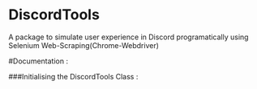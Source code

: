 # DiscordTools
A package to simulate user experience in Discord programatically using Selenium Web-Scraping(Chrome-Webdriver)

#Documentation :

###Initialising the DiscordTools Class :
